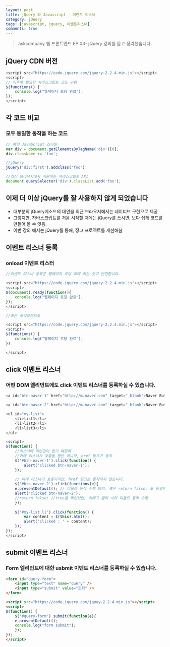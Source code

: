 ```yaml
---
layout: post
title: jQuery 와 Javascript - 이벤트 리스너
category: jQuery
tags: [javascript, jquery, 이벤트리스너]
comments: true
---
```

<!----------------- 탬플릿
## forEach
### 설명
[MDN]()
### 문법
```javascript

```
### 예시
```javascript

```
------------------->
> askcompany 웹 프론트엔드 EP 03- jQuery 강의를 듣고 정리했습니다.

## jQuery CDN 버전

```javascript
<script src="https://code.jquery.com/jquery-2.2.4.min.js"></script>
<script>
// 이후에 필요한 자바스크립트 코드 구현
$(functions() {
    console.log("웹페이지 로딩 완료");
});
</script>
```

## 각 코드 비교
### 모두 동일한 동작을 하는 코드

```javascript
// 예전 JavaScript 스타일
var div = document.getElementsByTagName('div')[0];
div.className += 'foo';

//jQuery
jQuery('div:first').addclass('foo'):

//최신 브라우저에서 지원하는 자바스크립트 API
document.querySelector('div').classList.add('foo');
```

## 이제 더 이상 jQuery를 잘 사용하지 않게 되었습니다

- 대부분의 jQuery메소드의 대안을 최근 브라우저에서는 네이티브 구현으로 제공
- 그렇지만, 자바스크립트를 처음 시작할 때에는 jQuery를 쓰시면, 보다 쉽게 코드를 만들어 볼 수 잇음.
- 이번 강의 에서는 jQuery를 통해, 장고 프로젝트를 개선해봄

## 이벤트 리스너 등록
### onload 이벤트 리스터

```javascript
//이벤트 리스너 등록은 웹페이지 로딩 후에 하는 것이 안전합니다.

<script src="https://code.jquery.com/jquery-2.2.4.min.js"></script>
<script>
$(document).ready(function(){
    console.log("웹페이지 로딩 완료");
});
</script>

//혹은 축약표현으로

<script src="https://code.jquery.com/jquery-2.2.4.min.js"></script>
<script>
$(functions() {
    console.log("웹페이지 로딩 완료");
})

</script>
```

## click 이벤트 리스너
### 어떤 DOM 엘리먼트에도 click 이벤트 리스너를 등록하실 수 있습니다.

```javascript
<a id="btn-naver-1" href="http://m.naver.com" target="_blank">Naver Button 1</a>

<a id="btn-naver-2" href="http://m.naver.com" target="_blank">Naver Button 2</a>

<ul id="my-list">
    <li>list1</li>
    <li>list2</li>
    <li>list3</li>
</ul>
```

```javascript
<script>
$(function() {
    //리스너에 리턴값이 없기 때문에
    //아래 리스너가 호출될 뿐만 아니라, href 링크가 동작
    $('#btn-naver-1').click(function() {
        alert('clicked btn-naver-1');
    });
    
    // 아래 리스너가 호출되지만, href 링크는 동작하지 않습니다.
    $('#btn-naver-2').click(functions(e){
    e.preventDefault(); // 디폴트 동작 수행 방지, 혹은 return false; 도 동일한 효과
    alert('clicked btn-naver-2');
    //return false; //true를 리턴하면, 위태그 클릭 시의 디폴트 동작 수행
    });
    
    $('#my-list li').click(function() {
        var content = $(this).html();
        alert('clicked : ' + content);
    });
});
</script>
```

## submit 이벤트 리스너
### Form 엘리먼트에 대한 usbmit 이벤트 리스너를 등록하실 수 있습니다.

```html
<form id="query-form">
    <input type="text" name="query" />
    <input type="submit" value="조회" />
</form>

<script src="https://code.jquery.com/jquey-2.2.4.min.js"></script>
<script>
$(function() {
    $('#query-form').submit(function(e){
    e.proventDefault();
    console.log("form submit");
    });
});
</script>
```

